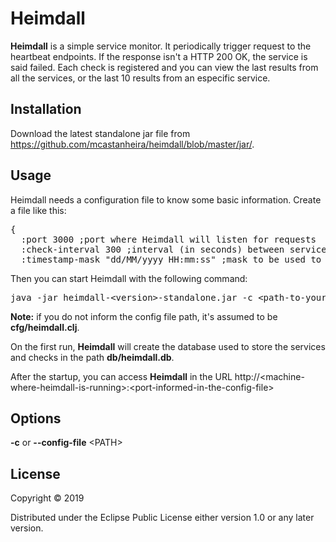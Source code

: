 # Heimdall

**Heimdall** is a simple service monitor. It periodically trigger request to the heartbeat endpoints. If the response isn't a HTTP 200 OK, the service is said failed. Each check is registered and you can view the last results from all the services, or the last 10 results from an especific service.

## Installation

Download the latest standalone jar file from <a href="https://github.com/mcastanheira/heimdall/blob/master/jar/" target="_blank">https://github.com/mcastanheira/heimdall/blob/master/jar/</a>.

## Usage

Heimdall needs a configuration file to know some basic information. Create a file like this:

<pre>
{
  :port 3000 ;port where Heimdall will listen for requests
  :check-interval 300 ;interval (in seconds) between service checks 
  :timestamp-mask "dd/MM/yyyy HH:mm:ss" ;mask to be used to format the timestamps of checks}
</pre>

Then you can start Heimdall with the following command:

<pre>java -jar heimdall-&lt;version&gt;-standalone.jar -c &lt;path-to-your-config-file&gt;</pre>

**Note:** if you do not inform the config file path, it's assumed to be **cfg/heimdall.clj**.

On the first run, **Heimdall** will create the database used to store the services and checks in the path **db/heimdall.db**.

After the startup, you can access **Heimdall** in the URL http://&lt;machine-where-heimdall-is-running&gt;:&lt;port-informed-in-the-config-file&gt;

## Options

**-c** or **--config-file** &lt;PATH&gt;

## License

Copyright © 2019

Distributed under the Eclipse Public License either version 1.0 or any later version.

